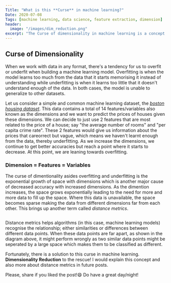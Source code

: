 ```yaml
---
Title: "What is this **Curse** in machine learning?"
Date: 2020-07-08
Tags: [machine learning, data science, feature extraction, dimension]
header:
  image: "/images/dim_reduction.png"
excerpt: "The Curse of dimensionality in machine learning is a concept used to describe the problems caused by high-dimensional data. What is high-dimensional data, you may ask... Read on! "
---
```


## Curse of Dimensionality

When we work with data in any format, there's a tendency for us to overfit or underfit when building a machine learning model. Overfitting is when the model learns too much from the data that it starts memorising it instead of understanding while underfitting is when it learns too little that it doesn't understand enough of the data. In both cases, the model is unable to generalize to other datasets.

Let us consider a simple and common machine learning dataset, the [*boston housing dataset*](https://www.cs.toronto.edu/~delve/data/boston/bostonDetail.html). This data contains a total of 14 features/variables also known as the dimensions and we want to predict the prices of houses given these dimensions. We can decide to just use 2 features that are most related to the price of a house; say "the average number of rooms" and "per capita crime rate". These 2 features would give us information about the prices that  careorrect but vague, which means we haven't learnt enough from the data, thereby underfitting. As we increase the dimensions, we continue to get better accuracies but reach a point where it starts to decrease. At this point, we are leaning towards overfitting.

### Dimension = Features = Variables

The curse of dimentionality asides overfitting and underfitting is the exponential growth of space with dimensions which is another major cause of decreased accuracy with increased dimensions. As the dimention increases, the space grows exponentially leading to the need for more and more data to fill up the space. Where this data is unavailable, the space becomes sparse making the data from different dimensions far from each other. This brings up another term called *distance metrics*. 

<img src="{{ site.url }}{{ site.baseurl }}/images/data_distance.png" alt="">

Distance metrics helps algorithms (in this case, machine learning models) recognise the relationship; either similarities or differences between different data points. When these data points are far apart, as shown in the diagram above, it might perform wrongly as two similar data points might be seperated by a large space which makes them to be classified as different. 

Fortunately, there is a solution to this curse in machine learning. **Dimensionality Reduction** to the rescue! I would explain this concept and also more about distance metrics in future posts.

Please, share if you liked the post!😄 Do have a great day/night!

